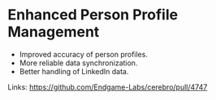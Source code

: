# Enhanced Person Profile Management

- Improved accuracy of person profiles.
- More reliable data synchronization.
- Better handling of LinkedIn data.

Links:
https://github.com/Endgame-Labs/cerebro/pull/4747
